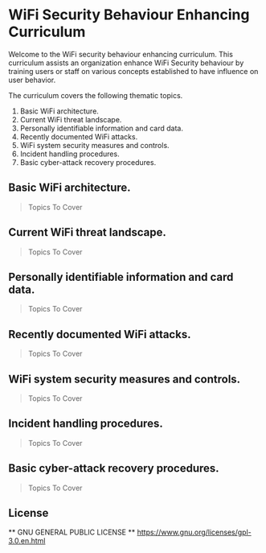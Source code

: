 # WiFi Security Behaviour Enhancing Curriculum

Welcome to the WiFi security behaviour enhancing curriculum. This curriculum assists an organization enhance WiFi Security behaviour by training users or staff on various concepts established to have influence on user behavior.

The curriculum covers the following thematic topics.

1. Basic WiFi architecture.
2. Current WiFi threat landscape.
3. Personally identifiable information and card data.
4. Recently documented WiFi attacks.
5. WiFi system security measures and controls.
6. Incident handling procedures.
7. Basic cyber-attack recovery procedures.


## Basic WiFi architecture.
> Topics To Cover
> 
## Current WiFi threat landscape.
> Topics To Cover

## Personally identifiable information and card data.
> Topics To Cover

## Recently documented WiFi attacks.
> Topics To Cover

## WiFi system security measures and controls.
> Topics To Cover

## Incident handling procedures.
> Topics To Cover

## Basic cyber-attack recovery procedures.
> Topics To Cover

## License
** GNU GENERAL PUBLIC LICENSE ** https://www.gnu.org/licenses/gpl-3.0.en.html
